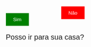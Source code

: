 <html>
<head>
  <title>Convite</title>
  <style>
    body {
      display: flex;
      justify-content: center;
      align-items: center;
      height: 100vh;
      font-family: Arial, sans-serif;
    }

    #container {
      text-align: center;
    }

    #nao-button {
      display: inline-block;
      padding: 10px 20px;
      background-color: red;
      color: white;
      border: none;
      outline: none;
      cursor: pointer;
      position: absolute;
      top: 50%;
      left: 58%;
      transform: translate(-50%, -50%);
    }

    #sim-button {
      display: inline-block;
      padding: 10px 20px;
      background-color: green;
      color: white;
      border: none;
      top: 55%;
      outline: none;
      cursor: pointer;
    }

    #heart {
      font-size: 60px;
      color: red;
      display: none;
    }

    #message {
      margin-top: 20px;
      font-size: 20px;
    }
  </style>
</head>
<body>
  <div id="container">
    <button id="nao-button">Não</button>
    <button id="sim-button">Sim</button>
    <p id="message">Posso ir para sua casa?</p>
    <span id="heart">&hearts;</span>
  </div>

  <script>
    var naoButton = document.getElementById("nao-button");
    var simButton = document.getElementById("sim-button");
    var heart = document.getElementById("heart");

    naoButton.addEventListener("mouseover", function() {
      var rect = this.getBoundingClientRect();
      var maxX = window.innerWidth - rect.width;
      var maxY = window.innerHeight - rect.height;
      var newX = Math.floor(Math.random() * maxX);
      var newY = Math.floor(Math.random() * maxY);
      this.style.left = newX + "px";
      this.style.top = newY + "px";
    });

    simButton.addEventListener("click", function() {
      heart.style.display = "inline";
    });
  </script>
</body>
</html>
